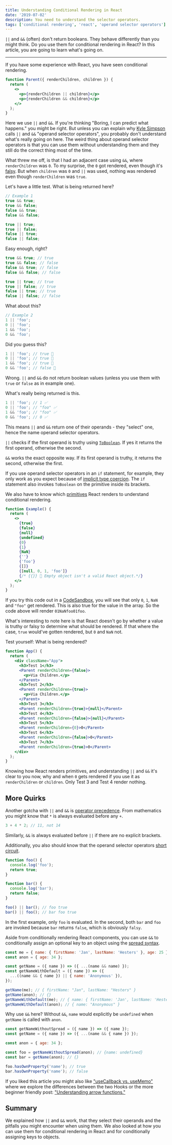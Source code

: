 ```yaml
---
title: Understanding Conditional Rendering in React
date: '2019-07-02'
description: You need to understand the selector operators.
tags: ['conditional rendering', 'react', 'operand selector operators']
---
```


`||` and `&&` (often) don't return booleans. They behave differently than you might think. Do you use them for conditional rendering in React? In this article, you are going to learn what's going on.

---

If you have some experience with React, you have seen conditional rendering.

```jsx
function Parent({ renderChildren, children }) {
  return (
    <>
      <p>{renderChildren || children}</p>
      <p>{renderChildren && children}</p>
    </>
  );
}
```

Here we use `||` and `&&`. If you're thinking "Boring, I can predict what happens." you might be right. But unless you can explain why [Kyle Simpson](https://twitter.com/getify) calls `||` and `&&` "operand selector operators", you probably don't understand what's really going on here. The weird thing about operand selector operators is that you can use them without understanding them and they still do the correct thing most of the time.

What threw me off, is that I had an adjacent case using `&&`, where `renderChildren` was `0`. To my surprise, the `0` got rendered, even though it's [falsy](https://developer.mozilla.org/de/docs/Glossary/Falsy). But when `children` was `0` and `||` was used, nothing was rendered even though `renderChildren` was `true`.

Let's have a little test. What is being returned here?

```js
// Example 1
true && true;
true && false;
false && true;
false && false;

true || true;
true || false;
false || true;
false || false;
```

Easy enough, right?

```js
true && true; // true
true && false; // false
false && true; // false
false && false; // false

true || true; // true
true || false; // true
false || true; // true
false || false; // false
```

What about this?

```js
// Example 2
1 || 'foo';
0 || 'foo';
1 && 'foo';
0 && 'foo';
```

Did you guess this?

```js
1 || 'foo'; // true 🔴
0 || 'foo'; // true 🔴
1 && 'foo'; // true 🔴
0 && 'foo'; // false 🔴
```

Wrong. `||` and `&&` do not return boolean values (unless you use them with `true` or `false` as in example one).

What's really being returned is this.

```js
1 || 'foo'; // 1 ✅
0 || 'foo'; // "foo" ✅
1 && 'foo'; // "foo" ✅
0 && 'foo'; // 0 ✅
```

This means `||` and `&&` return one of their operands - they "select" one, hence the name operand selector operators.

`||` checks if the first operand is truthy using [`ToBoolean`](https://www.ecma-international.org/ecma-262/5.1/#sec-9.2). If yes it returns the first operand, otherwise the second.

`&&` works the exact opposite way. If its first operand is truthy, it returns the second, otherwise the first.

If you use operand selector operators in an `if` statement, for example, they only work as you expect because of [implicit type coercion](https://developer.mozilla.org/en-US/docs/Glossary/Type_coercion). The `if` statement also invokes `ToBoolean` on the primitive inside its brackets.

We also have to know which [primitives](https://developer.mozilla.org/en-US/docs/Web/JavaScript/Data_structures) React renders to understand conditional rendering.

```jsx
function Example() {
  return (
    <>
      {true}
      {false}
      {null}
      {undefined}
      {0}
      {1}
      {NaN}
      {''}
      {'foo'}
      {[]}
      {[null, 0, 1, 'foo']}
      {/* {{}} 🔴 Empty object isn't a valid React object.*/}
    </>
  );
}
```

If you try this code out in a [CodeSandbox](https://codesandbox.io/), you will see that only `0`, `1`, `NaN` and `"foo"` get rendered. This is also true for the value in the array. So the code above will render `01NaNfoo01foo`.

What's interesting to note here is that React doesn't go by whether a value is truthy or falsy to determine what should be rendered. If that where the case, `true` would've gotten rendered, but `0` and `NaN` not.

Test yourself: What is being rendered?

```jsx
function App() {
  return (
    <div className="App">
      <h3>Test 1</h3>
      <Parent renderChildren={false}>
        <p>Via Children.</p>
      </Parent>
      <h3>Test 2</h3>
      <Parent renderChildren={true}>
        <p>Via Children.</p>
      </Parent>
      <h3>Test 3</h3>
      <Parent renderChildren={true}>{null}</Parent>
      <h3>Test 4</h3>
      <Parent renderChildren={false}>{null}</Parent>
      <h3>Test 5</h3>
      <Parent renderChildren={0}>0</Parent>
      <h3>Test 6</h3>
      <Parent renderChildren={false}>0</Parent>
      <h3>Test 7</h3>
      <Parent renderChildren={true}>0</Parent>
    </div>
  );
}
```

Knowing how React renders primitives, and understanding `||` and `&&` it's clear to you now, why and when `0` gets rendered if you use it as `renderChildren` or `children`. Only Test 3 and Test 4 render nothing.

## More Quirks

Another gotcha with `||` and `&&` is [operator precedence](https://developer.mozilla.org/en-US/docs/Web/JavaScript/Reference/Operators/Operator_Precedence). From mathematics you might know that `*` is always evaluated before any `+`.

```js
3 + 4 * 2; // 11, not 14
```

Similarly, `&&` is always evaluated before `||` if there are no explicit brackets.

Additionally, you also should know that the operand selector operators [short circuit](https://developer.mozilla.org/en-US/docs/Web/JavaScript/Reference/Operators/Logical_Operators#Short-circuit_evaluation).

```js
function foo() {
  console.log('foo');
  return true;
}

function bar() {
  console.log('bar');
  return false;
}

foo() || bar(); // foo true
bar() || foo(); // bar foo true
```

In the first example, only `foo` is evaluated. In the second, both `bar` and `foo` are invoked because `bar` returns `false`, which is obviously `falsy`.

Aside from conditionally rendering React components, you can use `&&` to conditionally assign an optional key to an object using the [spread syntax](https://developer.mozilla.org/en-US/docs/Web/JavaScript/Reference/Operators/Spread_syntax).

```js
const me = { name: { firstName: 'Jan', lastName: 'Hesters' }, age: 25 };
const anon = { age: 34 };

const getName = ({ name }) => ({ ...(name && name) });
const getNameWithDefault = ({ name }) => ({
  ...((name && { name }) || { name: 'Anonymous' }),
});

getName(me); // { firstName: "Jan", lastName: "Hesters" }
getName(anon); // {}
getNameWithDefault(me); // { name: { firstName: 'Jan', lastName: 'Hesters' } }
getNameWithDefault(anon); // { name: "Anonymous" }
```

Why use `&&` here? Without `&&`, `name` would explicitly be `undefined` when `getName` is called with `anon`.

```js
const getNameWithoutSpread = ({ name }) => ({ name });
const getName = ({ name }) => ({ ...(name && { name }) });

const anon = { age: 34 };

const foo = getNameWithoutSpread(anon); // {name: undefined}
const bar = getName(anon); // {}

foo.hasOwnProperty('name'); // true
bar.hasOwnProperty('name'); // false
```

If you liked this article you might also like ["useCallback vs. useMemo"](https://geromekevin.com/usecallback-vs-usememo/) where we explore the differences between the two Hooks or the more beginner friendly post: ["Understanding arrow functions."](https://geromekevin.com/understanding-arrow-functions)

## Summary

We explained how `||` and `&&` work, that they select their operands and the pitfalls you might encounter when using them. We also looked at how you can use them for conditional rendering in React and for conditionally assigning keys to objects.
